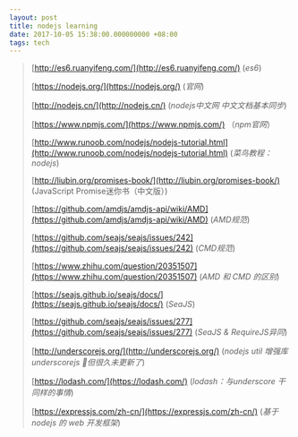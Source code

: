 ```yaml
---
layout: post
title: nodejs learning
date: 2017-10-05 15:38:00.000000000 +08:00
tags: tech
---
```



> [http://es6.ruanyifeng.com/](http://es6.ruanyifeng.com/) (*es6*)
> 
> [https://nodejs.org/](https://nodejs.org/) (*官网*)
>
> [http://nodejs.cn/](http://nodejs.cn/) (*nodejs中文网 中文文档基本同步*)
>
> [https://www.npmjs.com/](https://www.npmjs.com/) （*npm官网*）
>
> [http://www.runoob.com/nodejs/nodejs-tutorial.html](http://www.runoob.com/nodejs/nodejs-tutorial.html) (*菜鸟教程：nodejs*)
>
> [http://liubin.org/promises-book/](http://liubin.org/promises-book/) (JavaScript Promise迷你书（中文版）)
>
> [https://github.com/amdjs/amdjs-api/wiki/AMD](https://github.com/amdjs/amdjs-api/wiki/AMD) (*AMD规范*)
>
> [https://github.com/seajs/seajs/issues/242](https://github.com/seajs/seajs/issues/242) (*CMD规范*)
>
>[https://www.zhihu.com/question/20351507](https://www.zhihu.com/question/20351507) (*AMD 和 CMD 的区别*)
>
> [https://seajs.github.io/seajs/docs/](https://seajs.github.io/seajs/docs/) (*SeaJS*)
>
> [https://github.com/seajs/seajs/issues/277](https://github.com/seajs/seajs/issues/277) (*SeaJS & RequireJS异同*)
>
>[http://underscorejs.org/](http://underscorejs.org/) (*nodejs util 增强库 underscorejs 但很久未更新了*)
>
>[https://lodash.com/](https://lodash.com/) (*lodash：与underscore 干同样的事情*)
>
>[https://expressjs.com/zh-cn/](https://expressjs.com/zh-cn/) (*基于 nodejs 的 web 开发框架*)